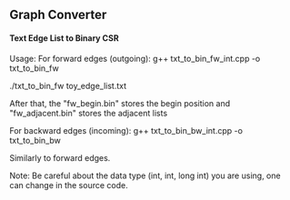 ## Graph Converter

#### Text Edge List to Binary CSR

Usage: 
For forward edges (outgoing):
g++ txt\_to\_bin\_fw\_int.cpp -o txt\_to\_bin\_fw

./txt\_to\_bin\_fw toy\_edge\_list.txt

After that, the "fw\_begin.bin" stores the begin position and "fw\_adjacent.bin" stores the adjacent lists


For backward edges (incoming):
g++ txt\_to\_bin\_bw\_int.cpp -o txt\_to\_bin\_bw

Similarly to forward edges.

Note: Be careful about the data type (int, int, long int) you are using, one can change in the source code.
